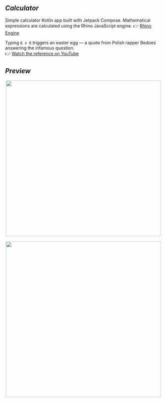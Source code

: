## *Calculator*

Simple calculator Kotlin app built with Jetpack Compose. 
Mathematical expressions are calculated using the Rhino JavaScript engine. 👉 [Rhino Engine](https://github.com/mozilla/rhino)

Typing `6 x 6` triggers an easter egg — a quote from Polish rapper Bedoes answering the infamous question.  
👉 [Watch the reference on YouTube](https://www.youtube.com/watch?v=1TFr7Mle3Pc)

## *Preview*
<p align="center">
  <img src="https://github.com/user-attachments/assets/8029f941-a51d-4b99-bda4-85aab8fe00e4" height="500" />&nbsp;&nbsp;&nbsp;&nbsp;&nbsp;&nbsp;&nbsp;&nbsp;
  <img src="https://github.com/user-attachments/assets/e7e78e9f-50f4-4ea2-818c-46e7c4fbcd1f" height="500" />
</p>




